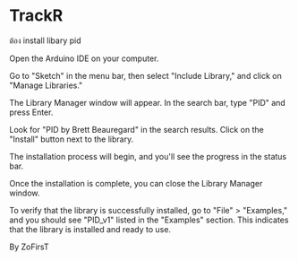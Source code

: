 # TrackR
ต้อง install libary pid 

Open the Arduino IDE on your computer.

Go to "Sketch" in the menu bar, then select "Include Library," and click on "Manage Libraries."

The Library Manager window will appear. In the search bar, type "PID" and press Enter.

Look for "PID by Brett Beauregard" in the search results. Click on the "Install" button next to the library.

The installation process will begin, and you'll see the progress in the status bar.

Once the installation is complete, you can close the Library Manager window.

To verify that the library is successfully installed, go to "File" > "Examples," and you should see "PID_v1" listed in the "Examples" section. This indicates that the library is installed and ready to use.

By ZoFirsT
